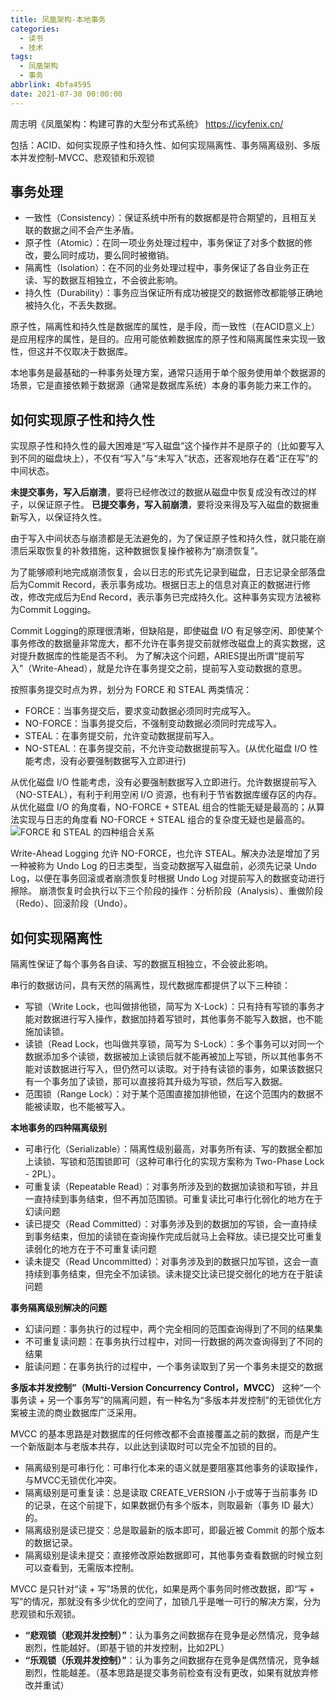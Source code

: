```yaml
---
title: 凤凰架构-本地事务
categories:
  - 读书
  - 技术
tags:
  - 凤凰架构
  - 事务
abbrlink: 4bfa4595
date: 2021-07-30 00:00:00
---
```


周志明《凤凰架构：构建可靠的大型分布式系统》
https://icyfenix.cn/

包括：ACID、如何实现原子性和持久性、如何实现隔离性、事务隔离级别、多版本并发控制-MVCC、悲观锁和乐观锁
<!-- more -->

## 事务处理
* 一致性（Consistency）：保证系统中所有的数据都是符合期望的，且相互关联的数据之间不会产生矛盾。
* 原子性（Atomic）：在同一项业务处理过程中，事务保证了对多个数据的修改，要么同时成功，要么同时被撤销。
* 隔离性（Isolation）：在不同的业务处理过程中，事务保证了各自业务正在读、写的数据互相独立，不会彼此影响。
* 持久性（Durability）：事务应当保证所有成功被提交的数据修改都能够正确地被持久化，不丢失数据。

原子性，隔离性和持久性是数据库的属性，是手段，而一致性（在ACID意义上）是应用程序的属性，是目的。应用可能依赖数据库的原子性和隔离属性来实现一致性，但这并不仅取决于数据库。


本地事务是最基础的一种事务处理方案，通常只适用于单个服务使用单个数据源的场景，它是直接依赖于数据源（通常是数据库系统）本身的事务能力来工作的。

## 如何实现原子性和持久性
实现原子性和持久性的最大困难是“写入磁盘”这个操作并不是原子的（比如要写入到不同的磁盘块上），不仅有“写入”与“未写入”状态，还客观地存在着“正在写”的中间状态。

**未提交事务，写入后崩溃**，要将已经修改过的数据从磁盘中恢复成没有改过的样子，以保证原子性。
**已提交事务，写入前崩溃**，要将没来得及写入磁盘的数据重新写入，以保证持久性。

由于写入中间状态与崩溃都是无法避免的，为了保证原子性和持久性，就只能在崩溃后采取恢复的补救措施，这种数据恢复操作被称为“崩溃恢复”。

为了能够顺利地完成崩溃恢复，会以日志的形式先记录到磁盘，日志记录全部落盘后为Commit Record，表示事务成功。根据日志上的信息对真正的数据进行修改，修改完成后为End Record，表示事务已完成持久化。这种事务实现方法被称为Commit Logging。

Commit Logging的原理很清晰，但缺陷是，即使磁盘 I/O 有足够空闲、即使某个事务修改的数据量非常庞大，都不允许在事务提交前就修改磁盘上的真实数据，这对提升数据库的性能是否不利。
为了解决这个问题，ARIES提出所谓“提前写入”（Write-Ahead），就是允许在事务提交之前，提前写入变动数据的意思。

按照事务提交时点为界，划分为 FORCE 和 STEAL 两类情况：
* FORCE：当事务提交后，要求变动数据必须同时完成写入。
* NO-FORCE：当事务提交后，不强制变动数据必须同时完成写入。
* STEAL：在事务提交前，允许变动数据提前写入。
* NO-STEAL：在事务提交前，不允许变动数据提前写入。(从优化磁盘 I/O 性能考虑，没有必要强制数据写入立即进行)

从优化磁盘 I/O 性能考虑，没有必要强制数据写入立即进行。允许数据提前写入（NO-STEAL），有利于利用空闲 I/O 资源，也有利于节省数据库缓存区的内存。
从优化磁盘 I/O 的角度看，NO-FORCE + STEAL 组合的性能无疑是最高的；从算法实现与日志的角度看 NO-FORCE + STEAL 组合的复杂度无疑也是最高的。
![FORCE 和 STEAL 的四种组合关系](https://gitee.com/lights8080/lights8080-oss/raw/master/2021/07/sbc3jM.jpg)

Write-Ahead Logging 允许 NO-FORCE，也允许 STEAL。解决办法是增加了另一种被称为 Undo Log 的日志类型，当变动数据写入磁盘前，必须先记录 Undo Log，以便在事务回滚或者崩溃恢复时根据 Undo Log 对提前写入的数据变动进行擦除。
崩溃恢复时会执行以下三个阶段的操作：分析阶段（Analysis）、重做阶段（Redo）、回滚阶段（Undo）。

## 如何实现隔离性
隔离性保证了每个事务各自读、写的数据互相独立，不会彼此影响。

串行的数据访问，具有天然的隔离性，现代数据库都提供了以下三种锁：
* 写锁（Write Lock，也叫做排他锁，简写为 X-Lock）：只有持有写锁的事务才能对数据进行写入操作，数据加持着写锁时，其他事务不能写入数据，也不能施加读锁。
* 读锁（Read Lock，也叫做共享锁，简写为 S-Lock）：多个事务可以对同一个数据添加多个读锁，数据被加上读锁后就不能再被加上写锁，所以其他事务不能对该数据进行写入，但仍然可以读取。对于持有读锁的事务，如果该数据只有一个事务加了读锁，那可以直接将其升级为写锁，然后写入数据。
* 范围锁（Range Lock）：对于某个范围直接加排他锁，在这个范围内的数据不能被读取，也不能被写入。

**本地事务的四种隔离级别**
* 可串行化（Serializable）：隔离性级别最高，对事务所有读、写的数据全都加上读锁、写锁和范围锁即可（这种可串行化的实现方案称为 Two-Phase Lock - 2PL）。
* 可重复读（Repeatable Read）：对事务所涉及到的数据加读锁和写锁，并且一直持续到事务结束，但不再加范围锁。可重复读比可串行化弱化的地方在于幻读问题
* 读已提交（Read Committed）：对事务涉及到的数据加的写锁，会一直持续到事务结束，但加的读锁在查询操作完成后就马上会释放。读已提交比可重复读弱化的地方在于不可重复读问题
* 读未提交（Read Uncommitted）：对事务涉及到的数据只加写锁，这会一直持续到事务结束，但完全不加读锁。读未提交比读已提交弱化的地方在于脏读问题

**事务隔离级别解决的问题**
* 幻读问题：事务执行的过程中，两个完全相同的范围查询得到了不同的结果集
* 不可重复读问题：在事务执行过程中，对同一行数据的两次查询得到了不同的结果
* 脏读问题：在事务执行的过程中，一个事务读取到了另一个事务未提交的数据

**多版本并发控制”（Multi-Version Concurrency Control，MVCC）**
这种“一个事务读 + 另一个事务写”的隔离问题，有一种名为“多版本并发控制”的无锁优化方案被主流的商业数据库广泛采用。

MVCC 的基本思路是对数据库的任何修改都不会直接覆盖之前的数据，而是产生一个新版副本与老版本共存，以此达到读取时可以完全不加锁的目的。

* 隔离级别是可串行化：可串行化本来的语义就是要阻塞其他事务的读取操作，与MVCC无锁优化冲突。
* 隔离级别是可重复读：总是读取 CREATE_VERSION 小于或等于当前事务 ID 的记录，在这个前提下，如果数据仍有多个版本，则取最新（事务 ID 最大）的。
* 隔离级别是读已提交：总是取最新的版本即可，即最近被 Commit 的那个版本的数据记录。
* 隔离级别是读未提交：直接修改原始数据即可，其他事务查看数据的时候立刻可以查看到，无需版本控制。

MVCC 是只针对“读 + 写”场景的优化，如果是两个事务同时修改数据，即“写 + 写”的情况，那就没有多少优化的空间了，加锁几乎是唯一可行的解决方案，分为悲观锁和乐观锁。

* **“悲观锁（悲观并发控制）”**：认为事务之间数据存在竞争是必然情况，竞争越剧烈，性能越好。（即基于锁的并发控制，比如2PL）
* **“乐观锁（乐观并发控制）”**：认为事务之间数据存在竞争是偶然情况，竞争越剧烈，性能越差。（基本思路是提交事务前检查有没有更改，如果有就放弃修改并重试）

